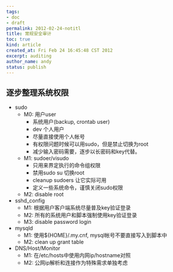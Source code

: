 ```yaml
---
tags:
- doc
- draft
permalink: 2012-02-24-notitl
title: 常规安全审计
toc: true
kind: article
created_at: Fri Feb 24 16:45:48 CST 2012
excerpt: auditing
author_name: andy
status: publish
---
```


## 逐步整理系统权限
* sudo
  * M0: 用户user
      - 系统用户(backup, crontab user)
      - dev 个人用户
      * 尽量直接使用个人帐号
      * 有权限问题时候可以用sudo，但是禁止切换为root
      * 减少输入密码需要，逐步以长密码和key代替。
  * M1: sudoer/visudo
    * 只用来界定执行的命令组权限
    * 禁用sudo su 切换root
    * cleanup sudoers 让它实际可用
    * 定义一些系统命令，谨慎关闭sudo权限
  * M2: disable root
* sshd_config
  * M1: 根据用户客户端系统尽量普及key验证登录
  * M2: 所有的系统用户和脚本强制使用key验证登录 
  * M3: disable password login
* mysqld
  * M1: 使用${HOME}/.my.cnf, mysql帐号不要直接写入到脚本中
  * M2: clean up grant table
* DNS/Host/Monitor
  * M1: 在/etc/hosts中使用内网ip/hostname对照
  * M2: 公网ip解析和连接作为特殊需求单独考虑
